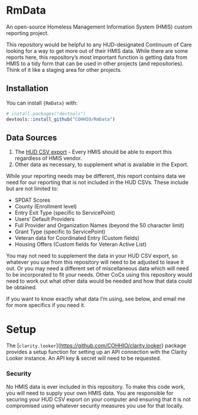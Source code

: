 
<!-- README.md is generated from README.Rmd. Please edit that file -->

# RmData

An open-source Homeless Management Information System (HMIS) custom
reporting project.

This repository would be helpful to any HUD-designated Continuum of Care
looking for a way to get more out of their HMIS data. While there are
some reports here, this repository’s most important function is getting
data from HMIS to a tidy form that can be used in other projects (and
repositories). Think of it like a staging area for other projects.

## Installation

You can install `{RmData}` with:

``` r
# install.packages("devtools")
devtools::install_github("COHHIO/RmData")
```

## Data Sources

1.  The [HUD CSV
    export](https://files.hudexchange.info/resources/documents/HMIS-CSV-Format-Specifications-2024.pdf) -
    Every HMIS should be able to export this regardless of HMIS vendor.
2.  Other data as necessary, to supplement what is available in the
    Export.

While your reporting needs may be different, this report contains data
we need for our reporting that is not included in the HUD CSVs. These
include but are not limited to:

- SPDAT Scores
- County (Enrollment level)
- Entry Exit Type (specific to ServicePoint)
- Users’ Default Providers
- Full Provider and Organization Names (beyond the 50 character limit)
- Grant Type (specific to ServicePoint)
- Veteran data for Coordinated Entry (Custom fields)
- Housing Offers (Custom fields for Veteran Active List)

You may not need to supplement the data in your HUD CSV export, so
whatever you use from this repository will need to be adjusted to leave
it out. Or you may need a different set of miscellaneous data which will
need to be incorporated to fit your needs. Other CoCs using this
repository would need to work out what other data would be needed and
how that data could be obtained.

If you want to know exactly what data I’m using, see below, and email me
for more specifics if you need it.

# Setup

The \[`clarity.looker`\]{<https://github.com/COHHIO/clarity.looker>}
package provides a setup function for setting up an API connection with
the Clarity Looker instance. An API key & secret will need to be
requested.

<!-- ### The Data I'm Using with the HUD CSV Export -->
<!-- 1. Enrollment-level (at Entry): -->
<!--    a. County Where Served -->
<!--    b. County of Prior Residence -->
<!--    c. Entry Exit Type (a ServicePoint-specific feature) -->
<!--    d. This is all in an ART report named RMisc. I run it in View Mode and download it to .xlsx. -->
<!-- 2. User data: -->
<!--    a. Users' Default Provider (a ServicePoint-specific data element). We need this because we have a shared provider across the entire CoC and we need to be able to show where an Entry came from without listing the User's name. -->
<!--    b. Same as what is in the Export, but currently the WS Export only includes "Active" Users, which doesn't work well for joining to the other data tables using UserCreated. We need this for Data Quality purposes. -->
<!--    c. This is all in an ART report named RMisc. I run it in View Mode and download it to .xlsx. -->
<!-- 3. Project data: -->
<!--    a. Full Project Name (the Export only outputs 50 characters) -->
<!--    b. Full Project Organization Name -->
<!--    c. Grant Type (a ServicePoint-specific data element). We use this to section off certain types of grants, but honestly we could cut this and use the Funder data instead.  -->
<!--    d. Project County. Annoyingly, this is not a HUD-required data element so it is not in the Export and we rely on it HEAVILY, being that we are a Balance of State. -->
<!--    e. This is all in an ART report named RMisc. I run it in View Mode and download it to .xlsx. -->
<!-- 4. Case Manager data: -->
<!--    a. A couple of our workflows require users to enter Case Manager data.  -->
<!--    b. I'm using ReportWriter for this. -->
<!--    c. PersonalID, EEProvider, CMUserCreating, CMProvider, CMStartDate, CMEndDate -->
<!-- 5. Custom Veteran data: -->
<!--    a. I'm using ReportWriter for this. -->
<!--    b. PersonalID, EnrollmentID, DateVeteranIdentified, ExpectedPHDate, HOMESID, ListStatus, MostRecentOfferDate, MostRecentOfferStatus, PHTrack, SSVFIneligible, VAEligible. -->
<!-- 6. Project Evaluation scores for CoC Competition -->
<!--    a. This year for the CoC Competition, the CoC team is entering Housing First scoring and such into each project's custom assessment we created and that data is coming out in the Project Evaluation reporting. -->
<!--    b. This is coming from ReportWriter. -->
<!--    c. ProjectID, ProjectName, ProjectType, CostPerExit, DateReceivedPPDocs, HousingFirstScore, ChronicPrioritizationScore, OnTrackSpendingScoring, UnspentFundsScoring. -->
<!--    c. This is coming from ReportWriter. -->
<!-- 7. Offers (part of custom Veteran data) -->
<!--    a. PersonalID, AcceptDeclineDate, OfferAccepted?, OfferDate, PHTypeOffered -->
<!--    b. This is coming from ReportWriter. -->
<!-- 8. Referrals -->
<!--    a. The Referrals available in the Export are limited to PATH-related ones only. We need all of them. -->
<!--    b. PersonalID, HouseholdID, NeedID, ReferralDate, ProviderCreating, PATHReferralOutcome, PATHReferralType, ReasonReferralCanceledorDeclined, Referred-FromProvider, ReferralOutcome, ReferralsRanking, Referred-ToProvider, RHYMISReferralType, UserCreating -->
<!--    c. This is coming from ReportWriter. -->
<!-- 9. SPDAT Scores -->
<!--    a. This is coming from three different ReportWriter, since the data is split into fam, ind, and tay. -->
<!--    b. PersonalID, ScoreDate, and Score for each report. -->
<!-- 10. Services -->
<!--    a. Like Referrals, the Services in the Export are limited and we need all of them. -->
<!--    b. This is coming from two ReportWriter reports, one for the basic info, and the other for the cost data. -->
<!--    c. The main report contains: PersonalID, HouseholdID, NeedID, ServiceID, ServiceStartDate, ServiceEndDate, Code, Description, ServiceProvider, ProviderCreating. -->
<!--    d. The costing one contains: ServiceID, Fund, Amount. -->

### Security

No HMIS data is ever included in this repository. To make this code
work, you will need to supply your own HMIS data. You are responsible
for securing your HUD CSV export on your computer and ensuring that it
is not compromised using whatever security measures you use for that
locally.
